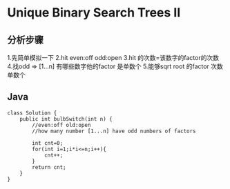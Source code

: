 # Unique Binary Search Trees II

## 分析步骤
1.先简单模拟一下
2.hit even:off   odd:open
3.hit 的次数=该数字的factor的次数
4.找odd => [1...n] 有哪些数字他的factor 是单数个
5.能够sqrt root 的factor 次数单数个

## Java

```
class Solution {
    public int bulbSwitch(int n) {
        //even:off old:open
        //how many number [1...n] have odd numbers of factors
        
        int cnt=0;
        for(int i=1;i*i<=n;i++){
            cnt++;
        }
        return cnt;            
    }
}

```
